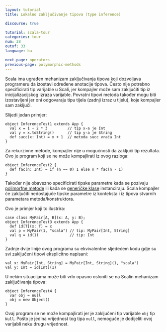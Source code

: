 ```yaml
---
layout: tutorial
title: Lokalno zaključivanje tipova (type inference)

discourse: true

tutorial: scala-tour
categories: tour
num: 28
outof: 33
language: ba

next-page: operators
previous-page: polymorphic-methods
---
```

Scala ima ugrađen mehanizam zaključivanja tipova koji dozvoljava programeru da izostavi određene anotacije tipova.
Često nije potrebno specificirati tip varijable u Scali,
jer kompajler može sam zaključiti tip iz inicijalizacijskog izraza varijable.
Povratni tipovi metoda također mogu biti izostavljeni jer oni odgovaraju tipu tijela (zadnji izraz u tijelu), koje kompajler sam zaključi.

Slijedi jedan primjer:

    object InferenceTest1 extends App {
      val x = 1 + 2 * 3         // tip x-a je Int
      val y = x.toString()      // tip y-a je String
      def succ(x: Int) = x + 1  // metoda succ vraća Int
    }

Za rekurzivne metode, kompajler nije u mogućnosti da zaključi tip rezultata.
Ovo je program koji se ne može kompajlirati iz ovog razloga:

    object InferenceTest2 {
      def fac(n: Int) = if (n == 0) 1 else n * fac(n - 1)
    }

Također nije obavezno specificirati tipske parametre kada se pozivaju [polimorfne metode](polymorphic-methods.html) 
ili kada se [generičke klase](generic-classes.html) instanciraju.
Scala kompajler će zaključiti nedostajuće tipske parametre iz konteksta i iz tipova stvarnih parametara metoda/konstruktora.

Ovo je primjer koji to ilustrira:

    case class MyPair[A, B](x: A, y: B);
    object InferenceTest3 extends App {
      def id[T](x: T) = x
      val p = MyPair(1, "scala") // tip: MyPair[Int, String]
      val q = id(1)              // tip: Int
    }

Zadnje dvije linije ovog programa su ekvivalentne sljedećem kodu gdje su svi zaključeni tipovi eksplicitno napisani:

    val x: MyPair[Int, String] = MyPair[Int, String](1, "scala")
    val y: Int = id[Int](1)

U nekim situacijama može biti vrlo opasno osloniti se na Scalin mehanizam zaključivanja tipova:

    object InferenceTest4 {
      var obj = null
      obj = new Object()
    }

Ovaj program se ne može kompajlirati jer je zaključeni tip varijable `obj` tip `Null`.
Pošto je jedina vrijednost tog tipa `null`, nemoguće je dodijeliti ovoj varijabli neku drugu vrijednost.
